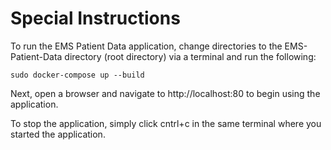 ﻿# Special Instructions

To run the EMS Patient Data application, change directories to the EMS-Patient-Data directory (root directory) via a terminal and run the following: 

```
sudo docker-compose up --build
```

Next, open a browser and navigate to http://localhost:80 to begin using the application. 

To stop the application, simply click cntrl+c in the same terminal where you started the application. 
